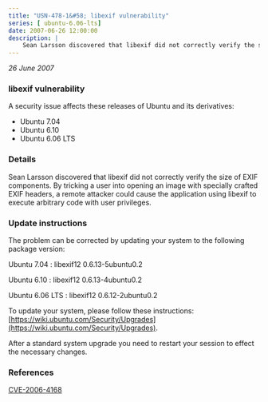 ```yaml
---
title: "USN-478-1&#58; libexif vulnerability"
series: [ ubuntu-6.06-lts]
date: 2007-06-26 12:00:00
description: |
    Sean Larsson discovered that libexif did not correctly verify the size of EXIF components.  By tricking a user into opening an image with specially crafted EXIF headers, a remote attacker could cause the application using libexif to execute arbitrary code with user privileges.
--- 
```

 
 

*26 June 2007*

### libexif vulnerability

A security issue affects these releases of Ubuntu and its derivatives:

* Ubuntu 7.04
* Ubuntu 6.10
* Ubuntu 6.06 LTS

### Details

Sean Larsson discovered that libexif did not correctly verify the size of EXIF components. By tricking a user into opening an image with specially crafted EXIF headers, a remote attacker could cause the application using libexif to execute arbitrary code with user privileges.

### Update instructions

The problem can be corrected by updating your system to the following package version:

Ubuntu 7.04
 : libexif12 <span>0.6.13-5ubuntu0.2</span>

Ubuntu 6.10
 : libexif12 <span>0.6.13-4ubuntu0.2</span>

Ubuntu 6.06 LTS
 : libexif12 <span>0.6.12-2ubuntu0.2</span>

To update your system, please follow these instructions: [https://wiki.ubuntu.com/Security/Upgrades](https://wiki.ubuntu.com/Security/Upgrades).

After a standard system upgrade you need to restart your session to effect the necessary changes.

### References

 
 [CVE-2006-4168](http://people.ubuntu.com/~ubuntu-security/cve/CVE-2006-4168)
 


